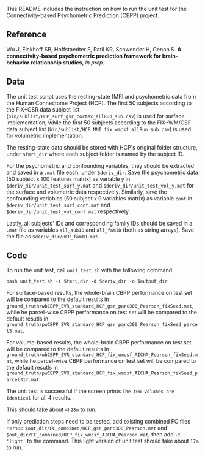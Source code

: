 This README includes the instruction on how to run the unit test for the Connectivity-based Psychometric Prediction (CBPP) project.

## Reference

Wu J, Eickhoff SB, Hoffstaedter F, Patil KR, Schwender H, Genon S. **A connectivity-based psychometric prediction framework for brain-behavior relationship studies**, *In prep*.

## Data

The unit test script uses the resting-state fMRI and psychometric data from the Human Connectome Project (HCP). The first 50 subjects according to the FIX+GSR data subject list (`bin/sublist/HCP_surf_gsr_cortex_allRun_sub.csv`) is used for surface implementation, while the first 50 subjects according to the FIX+WM/CSF data subject list (`bin/sublist/HCP_MNI_fix_wmcsf_allRun_sub.csv`) is used for volumetric implementation.

The resting-state data should be stored with HCP's original folder structure, under `$fmri_dir` where each subject folder is named by the subject ID. 

For the psychometric and confounding variables, they should be extracted and saved in a `.mat` file each, under `$deriv_dir`. Save the psychometric data (50 subject x 100 features matrix) as variable `y` in `$deriv_dir/unit_test_surf_y.mat` and `$deriv_dir/unit_test_vol_y.mat` for the surface and volumetric data respectively. Similarly, save the confounding variables (50 subject x 9 variables matrix) as variable `conf` in `$deriv_dir/unit_test_surf_conf.mat` and `$deriv_dir/unit_test_vol_conf.mat` respectively.

Lastly, all subjects' IDs and corresponding family IDs should be saved in a `.mat` file as variables `all_subID` and `all_famID` (both as string arrays). Save the file as `$deriv_dir/HCP_famID.mat`.

## Code

To run the unit test, call `unit_test.sh` with the following command:

```
bash unit_test.sh -i $fmri_dir -d $deriv_dir -o $output_dir
```

For surface-based results, the whole-brain CBPP performance on test set will be compared to the default results in `ground_truth/wbCBPP_SVR_standard_HCP_gsr_parc300_Pearson_fixSeed.mat`, while he parcel-wise CBPP performance on test set will be compared to the default resutls in `ground_truth/pwCBPP_SVR_standard_HCP_gsr_parc300_Pearson_fixSeed_parcel5.mat`. 

For volume-based results, the whole-brain CBPP performance on test set will be compared to the default results in `ground_truth/wbCBPP_SVR_standard_HCP_fix_wmcsf_AICHA_Pearson_fixSeed.mat`, while he parcel-wise CBPP performance on test set will be compared to the default resutls in `ground_truth/pwCBPP_SVR_standard_HCP_fix_wmcsf_AICHA_Pearson_fixSeed_parcel317.mat`. 

The unit test is successful if the screen prints `The two volumes are identical` for all 4 results.

This should take about `4h28m` to run.

If only prediction steps need to be tested, add existing combined FC files named `$out_dir/FC_combined/HCP_gsr_parc300_Pearson.mat` and `$out_dir/FC_combined/HCP_fix_wmcsf_AICHA_Pearson.mat`, then add `-t 'light'` to the command. This light version of unit test should take about `17m` to run.
